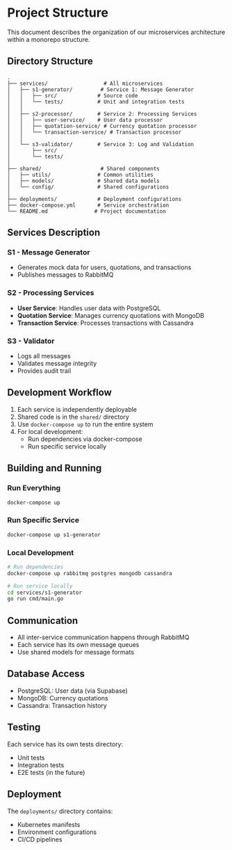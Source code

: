 # Project Structure

This document describes the organization of our microservices architecture within a monorepo structure.

## Directory Structure

```
.
├── services/                  # All microservices
│   ├── s1-generator/         # Service 1: Message Generator
│   │   ├── src/             # Source code
│   │   └── tests/           # Unit and integration tests
│   │
│   ├── s2-processor/        # Service 2: Processing Services
│   │   ├── user-service/    # User data processor
│   │   ├── quotation-service/ # Currency quotation processor
│   │   └── transaction-service/ # Transaction processor
│   │
│   └── s3-validator/        # Service 3: Log and Validation
│       ├── src/
│       └── tests/
│
├── shared/                   # Shared components
│   ├── utils/               # Common utilities
│   ├── models/              # Shared data models
│   └── config/              # Shared configurations
│
├── deployments/             # Deployment configurations
├── docker-compose.yml       # Service orchestration
└── README.md               # Project documentation
```

## Services Description

### S1 - Message Generator

- Generates mock data for users, quotations, and transactions
- Publishes messages to RabbitMQ

### S2 - Processing Services

- **User Service**: Handles user data with PostgreSQL
- **Quotation Service**: Manages currency quotations with MongoDB
- **Transaction Service**: Processes transactions with Cassandra

### S3 - Validator

- Logs all messages
- Validates message integrity
- Provides audit trail

## Development Workflow

1. Each service is independently deployable
2. Shared code is in the `shared/` directory
3. Use `docker-compose up` to run the entire system
4. For local development:
   - Run dependencies via docker-compose
   - Run specific service locally

## Building and Running

### Run Everything

```bash
docker-compose up
```

### Run Specific Service

```bash
docker-compose up s1-generator
```

### Local Development

```bash
# Run dependencies
docker-compose up rabbitmq postgres mongodb cassandra

# Run service locally
cd services/s1-generator
go run cmd/main.go
```

## Communication

- All inter-service communication happens through RabbitMQ
- Each service has its own message queues
- Use shared models for message formats

## Database Access

- PostgreSQL: User data (via Supabase)
- MongoDB: Currency quotations
- Cassandra: Transaction history

## Testing

Each service has its own tests directory:

- Unit tests
- Integration tests
- E2E tests (in the future)

## Deployment

The `deployments/` directory contains:

- Kubernetes manifests
- Environment configurations
- CI/CD pipelines
